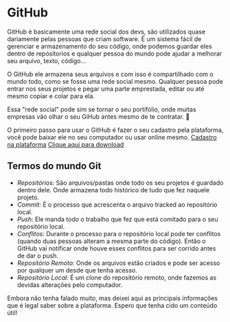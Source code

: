 # GitHub

GitHub é basicamente uma rede social dos devs, são utilizados quase dariamente pelas pessoas que criam software. É um sistema fácil de gerenciar e armazenamento do seu código, onde podemos guardar eles dentro de repósitorios e qualquer pessoa do mundo pode ajudar a melhorar seu arquivo, texto, código... 

O GitHub ele armazena seus arquivos e com isso é compartilhado com o mundo todo, como se fosse uma rede social mesmo. Qualquer pessoa pode entrar nos seus projetos e pegar uma parte emprestada, editar ou até mesmo copiar e colar para ela. 

Essa "rede social" pode sim se tornar o seu portifólio, onde muitas empresas vão olhar o seu GiHub antes mesmo de te contratar. 👀

O primeiro passo para usar o GitHub é fazer o seu cadastro pela plataforma, você pode baixar ele no seu computador ou usar online mesmo.
[Cadastro na plataforma](https://github.com/signup)
[Clique aqui para download](https://desktop.github.com/)

## Termos do mundo Git

- *Repositórios:* São  arquivos/pastas onde todo os seu projetos é guardado dentro dele. Onde armazena todo histórico de tudo que fez naquele projeto. 
- *Commit:* É o processo que acrescenta o arquivo tracked ao repositório local.
- *Push:* Ele manda todo o trabalho que fez que está comitado para o seu repositório local.
- *Conflitos:* Durante o processo para o repositório local pode ter conflitos (quando duas pessoas alteram a mesma parte do código). Então o GitHub vai notificar onde houve esses conflitos para ser corrido antes de dar o push. 
- *Repositório Remoto:* Onde os arquivos estão criados e pode ser acesso por qualquer um desde que tenha acesso.
- *Repositório Local:* É um clone do repositório remoto, onde fazemos as devidas alterações pelo computador.

Embora não tenha falado muito, mas deixei aqui as principais informações que é legal saber sobre a plataforma. Espero que tenha cido um conteúdo útil!

